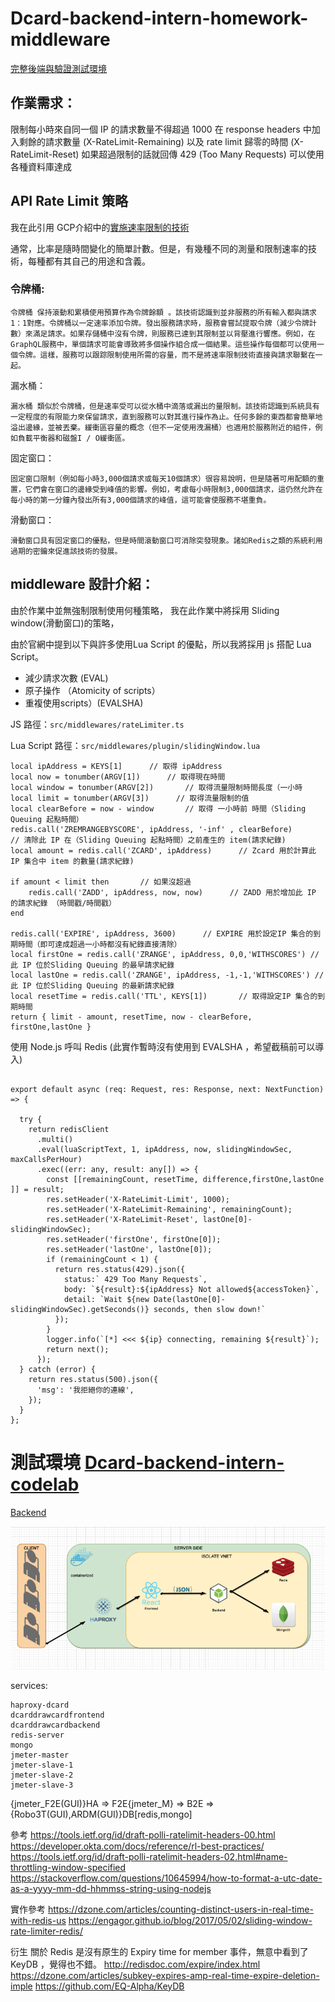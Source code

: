 # Dcard-backend-intern-homework-middleware
[完整後端與驗證測試環境](https://github.com/sddivid/Dcard-backend-intern-codelab)
## 作業需求：

限制每小時來自同一個 IP 的請求數量不得超過 1000
在 response headers 中加入剩餘的請求數量 (X-RateLimit-Remaining) 以及 rate limit 歸零的時間 (X-RateLimit-Reset)
如果超過限制的話就回傳 429 (Too Many Requests)
可以使用各種資料庫達成

## API Rate Limit 策略
我在此引用 GCP介紹中的[實施速率限制的技術](https://cloud.google.com/solutions/rate-limiting-strategies-techniques#techniques-enforcing-rate-limits
)

通常，比率是隨時間變化的簡單計數。但是，有幾種不同的測量和限制速率的技術，每種都有其自己的用途和含義。

### 令牌桶:
``` 
令牌桶 保持滾動和累積使用預算作為令牌餘額 。該技術認識到並非服務的所有輸入都與請求1：1對應。令牌桶以一定速率添加令牌。發出服務請求時，服務會嘗試提取令牌（減少令牌計數）來滿足請求。如果存儲桶中沒有令牌，則服務已達到其限制並以背壓進行響應。例如，在GraphQL服務中，單個請求可能會導致將多個操作組合成一個結果。這些操作每個都可以使用一個令牌。這樣，服務可以跟踪限制使用所需的容量，而不是將速率限制技術直接與請求聯繫在一起。
```
漏水桶： 
```
漏水桶 類似於令牌桶，但是速率受可以從水桶中滴落或漏出的量限制。該技術認識到系統具有一定程度的有限能力來保留請求，直到服務可以對其進行操作為止。任何多餘的東西都會簡單地溢出邊緣，並被丟棄。緩衝區容量的概念（但不一定使用洩漏桶）也適用於服務附近的組件，例如負載平衡器和磁盤I / O緩衝區。
```
固定窗口：
```
固定窗口限制（例如每小時3,000個請求或每天10個請求）很容易說明，但是隨著可用配額的重置，它們會在窗口的邊緣受到峰值的影響。例如，考慮每小時限制3,000個請求，這仍然允許在每小時的第一分鐘內發出所有3,000個請求的峰值，這可能會使服務不堪重負。
```
滑動窗口：
```
滑動窗口具有固定窗口的優點，但是時間滾動窗口可消除突發現象。諸如Redis之類的系統利用過期的密鑰來促進該技術的發展。
```



## middleware 設計介紹：

由於作業中並無強制限制使用何種策略，
我在此作業中將採用 Sliding window(滑動窗口)的策略，

由於官網中提到以下與許多使用Lua Script 的優點，所以我將採用 js 搭配 Lua Script。
- 減少請求次數 (EVAL)
- 原子操作 （Atomicity of scripts）
- 重複使用scripts）(EVALSHA)

JS 路徑：`src/middlewares/rateLimiter.ts`

Lua Script 路徑：`src/middlewares/plugin/slidingWindow.lua`

```
local ipAddress = KEYS[1]      // 取得 ipAddress
local now = tonumber(ARGV[1])      // 取得現在時間
local window = tonumber(ARGV[2])       // 取得流量限制時間長度（一小時
local limit = tonumber(ARGV[3])      // 取得流量限制的值
local clearBefore = now - window       // 取得 一小時前 時間（Sliding Queuing 起點時間）
redis.call('ZREMRANGEBYSCORE', ipAddress, '-inf' , clearBefore)      // 清除此 IP 在（Sliding Queuing 起點時間）之前產生的 item(請求紀錄)
local amount = redis.call('ZCARD', ipAddress)      // Zcard 用於計算此 IP 集合中 item 的數量(請求紀錄)

if amount < limit then       // 如果沒超過
    redis.call('ZADD', ipAddress, now, now)      // ZADD 用於增加此 IP 的請求紀錄 （時間戳/時間戳）
end

redis.call('EXPIRE', ipAddress, 3600)      // EXPIRE 用於設定IP 集合的到期時間（即可達成超過一小時都沒有紀錄直接清除）
local firstOne = redis.call('ZRANGE', ipAddress, 0,0,'WITHSCORES') //此 IP 位於Sliding Queuing 的最早請求紀錄
local lastOne = redis.call('ZRANGE', ipAddress, -1,-1,'WITHSCORES') //此 IP 位於Sliding Queuing 的最新請求紀錄
local resetTime = redis.call('TTL', KEYS[1])       // 取得設定IP 集合的到期時間
return { limit - amount, resetTime, now - clearBefore, firstOne,lastOne }
```

使用 Node.js 呼叫 Redis (此實作暫時沒有使用到 EVALSHA ，希望截稿前可以導入)

```

export default async (req: Request, res: Response, next: NextFunction) => {
  
  try {
    return redisClient
      .multi()
      .eval(luaScriptText, 1, ipAddress, now, slidingWindowSec, maxCallsPerHour)
      .exec((err: any, result: any[]) => {
        const [[remainingCount, resetTime, difference,firstOne,lastOne ]] = result;
        res.setHeader('X-RateLimit-Limit', 1000);
        res.setHeader('X-RateLimit-Remaining', remainingCount);
        res.setHeader('X-RateLimit-Reset', lastOne[0]-slidingWindowSec);
        res.setHeader('firstOne', firstOne[0]); 
        res.setHeader('lastOne', lastOne[0]);
        if (remainingCount < 1) {
          return res.status(429).json({
            status:` 429 Too Many Requests`,
            body: `${result}:${ipAddress} Not allowed${accessToken}`,
            detail: `Wait ${new Date(lastOne[0]-slidingWindowSec).getSeconds()} seconds, then slow down!`
          });
        }
        logger.info(`[*] <<< ${ip} connecting, remaining ${result}`);
        return next();
      });
  } catch (error) {
    return res.status(500).json({
      'msg': '我拒絕你的連線',
    });
  }
};
```

# 測試環境 [Dcard-backend-intern-codelab](https://github.com/sddivid/Dcard-backend-intern-codelab)
 [Backend](https://github.com/CS6/D4-homework-Backend)

![services](https://github.com/sddivid/Dcard-backend-intern-RateLimit/blob/ff15f07112656e555ad041e8cdcc8ea3831aa281/%E6%88%AA%E5%9C%96%202021-04-05%20%E4%B8%8B%E5%8D%8811.09.03.png)

services:

    haproxy-dcard
    dcarddrawcardfrontend
    dcarddrawcardbackend
    redis-server
    mongo
    jmeter-master
    jmeter-slave-1
    jmeter-slave-2
    jmeter-slave-3


{jmeter_F2E(GUI)}HA => F2E{jmeter_M} => B2E => {Robo3T(GUI),ARDM(GUI)}DB[redis,mongo]



參考
https://tools.ietf.org/id/draft-polli-ratelimit-headers-00.html
https://developer.okta.com/docs/reference/rl-best-practices/
https://tools.ietf.org/id/draft-polli-ratelimit-headers-02.html#name-throttling-window-specified
https://stackoverflow.com/questions/10645994/how-to-format-a-utc-date-as-a-yyyy-mm-dd-hhmmss-string-using-nodejs




實作參考
https://dzone.com/articles/counting-distinct-users-in-real-time-with-redis-us
https://engagor.github.io/blog/2017/05/02/sliding-window-rate-limiter-redis/


衍生 關於 Redis 是沒有原生的 Expiry time for member 事件，無意中看到了 KeyDB ，覺得也不錯。
http://redisdoc.com/expire/index.html
https://dzone.com/articles/subkey-expires-amp-real-time-expire-deletion-imple
https://github.com/EQ-Alpha/KeyDB
